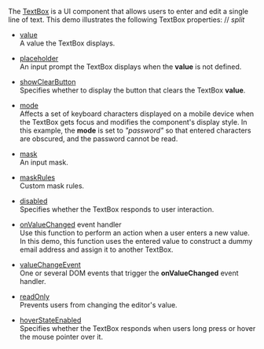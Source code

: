 The [TextBox](/Documentation/ApiReference/UI_Components/dxTextBox/) is a UI component that allows users to enter and edit a single line of text. This demo illustrates the following  TextBox properties:
// _split_

- [value](/Documentation/ApiReference/UI_Components/dxTextBox/Configuration/#value)     
A value the TextBox displays.

- [placeholder](/Documentation/ApiReference/UI_Components/dxTextBox/Configuration/#placeholder)       
An input prompt the TextBox displays when the **value** is not defined.

- [showClearButton](/Documentation/ApiReference/UI_Components/dxTextBox/Configuration/#showClearButton)        
Specifies whether to display the button that clears the TextBox **value**.

- [mode](/Documentation/ApiReference/UI_Components/dxTextBox/Configuration/#mode)        
Affects a set of keyboard characters displayed on a mobile device when the TextBox gets focus and modifies the component's display style. In this example, the **mode** is set to *"password"* so that entered characters are obscured, and the password cannot be read.

- [mask](/Documentation/ApiReference/UI_Components/dxTextBox/Configuration/#mask)        
An input mask.

- [maskRules](/Documentation/ApiReference/UI_Components/dxTextBox/Configuration/#maskRules)        
Custom mask rules.

- [disabled](/Documentation/ApiReference/UI_Components/dxTextBox/Configuration/#disabled)        
Specifies whether the TextBox responds to user interaction.

- [onValueChanged](/Documentation/ApiReference/UI_Components/dxTextBox/Configuration/#onValueChanged) event handler      
Use this function to perform an action when a user enters a new value. In this demo, this function uses the entered value to construct a dummy email address and assign it to another TextBox.

- [valueChangeEvent](/Documentation/ApiReference/UI_Components/dxTextBox/Configuration/#valueChangeEvent)     
One or several DOM events that trigger the **onValueChanged** event handler.

- [readOnly](/Documentation/ApiReference/UI_Components/dxTextBox/Configuration/#readOnly)     
Prevents users from changing the editor's value.

- [hoverStateEnabled](/Documentation/ApiReference/UI_Components/dxTextBox/Configuration/#hoverStateEnabled)        
Specifies whether the TextBox responds when users long press or hover the mouse pointer over it.
